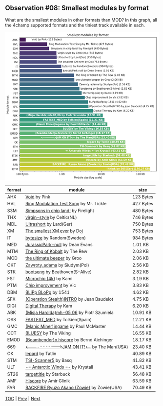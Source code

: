 ## Observation #08: Smallest modules by format

What are the smallest modules in other formats than MOD? In this graph, all the 4champ supported formats and the tiniest track available in each.

![alt Smallest modules by format](ds_08.png "Smallest modules by format")

| format | module | size |
|--------|--------|------|
| AHX | [Void](https://amp.dascene.net/downmod.php?index=53366) by Pink | 123 Bytes |
| HVL | [Ring Modulation Test Song](https://amp.dascene.net/downmod.php?index=99805) by Mr. Tickle | 427 Bytes |
| S3M | [Simpsons in chip land!](https://amp.dascene.net/downmod.php?index=116978) by Firelight | 480 Bytes |
| THX | [virgin-style](https://amp.dascene.net/downmod.php?index=152896) by Celtic(NL) | 746 Bytes |
| MDL | [Ultrashort](https://amp.dascene.net/downmod.php?index=155030) by Lard(Ger) | 750 Bytes |
| XM | [The smallest XM ever](https://amp.dascene.net/downmod.php?index=16038) by Doj | 753 Bytes |
| IT | [bytesize](https://amp.dascene.net/downmod.php?index=119424) by Random(Sweden) | 984 Bytes |
| MED | [JurassicPark-null](https://amp.dascene.net/downmod.php?index=18826) by Dean Evans | 1.01 KB |
| MTM | [The Ring of Kobalt](https://amp.dascene.net/downmod.php?index=93907) by The Rew | 2.03 KB |
| MOD | [the ultimate beeper](https://amp.dascene.net/downmod.php?index=28532) by Groo | 2.06 KB |
| OKT | [Zawroty_adama](https://amp.dascene.net/downmod.php?index=109008) by Siudym(Pol) | 2.56 KB |
| STK | [bootsong](https://amp.dascene.net/downmod.php?index=120765) by Beathoven(S-Alive) | 2.82 KB |
| FST | [Microchip (4k)](https://amp.dascene.net/downmod.php?index=92323) by Kami | 3.19 KB |
| PTM | [Chip improvement](https://amp.dascene.net/downmod.php?index=93552) by Vic | 3.83 KB |
| DBM | [BLiPp BLoPp](https://amp.dascene.net/downmod.php?index=92) by 1541 | 4.62 KB |
| SFX | [(Operation Stealth)INTRO](https://amp.dascene.net/downmod.php?index=36655) by Jean Baudelot | 4.75 KB |
| DIGI | [Digital Therapy](https://amp.dascene.net/downmod.php?index=103556) by Kam | 6.20 KB |
| ABK | [(Misja Harolda)mh-05,06](https://amp.dascene.net/downmod.php?index=115187) by Piotr Szumiela | 10.91 KB |
| OSS | [FASTEST_MED](https://amp.dascene.net/downmod.php?index=147490) by Tolkien(Spain) | 12.21 KB |
| GMC | [(Manic Miner)ingame](https://amp.dascene.net/downmod.php?index=53675) by Paul McMaster | 14.44 KB |
| OCT | [BLUESY](https://amp.dascene.net/downmod.php?index=137221) by The Viking | 16.55 KB |
| EMOD | [(Beambender)o.hiscore](https://amp.dascene.net/downmod.php?index=99259) by Bernd Aichinger | 18.17 KB |
| 669 | [<----------->JAM ON IT!<--](https://amp.dascene.net/downmod.php?index=141765) by The Man(USA) | 23.40 KB |
| OK | [lepard](https://amp.dascene.net/downmod.php?index=145188) by Tatlin | 40.89 KB |
| STM | [TSI-Scanner5](https://amp.dascene.net/downmod.php?index=127080) by Basq | 41.82 KB |
| ULT | [     -= Antarctic Winds =-](https://amp.dascene.net/downmod.php?index=90417) by Krystall | 43.41 KB |
| ST26 | [targettitle](https://amp.dascene.net/downmod.php?index=64635) by Starbuck | 56.48 KB |
| AMF | [Hiscore](https://amp.dascene.net/downmod.php?index=156969) by Amir Glinik | 63.59 KB |
| FAR | [BACKFIRE   Ryuzo Akano (Zowie)](https://amp.dascene.net/downmod.php?index=113338) by Zowie(USA) | 70.49 KB |

[TOC](ds_toc.md) | [Prev](ds_07.md) | [Next](ds_09.md)